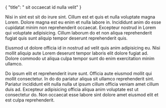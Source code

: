 {
  "title": " sit occaecat id nulla velit"
}

Nisi in sint est sit do irure sint. Cillum est et quis et nulla voluptate magna Lorem. Dolore magna est eu enim et nulla labore in. Incididunt anim do esse cupidatat minim non reprehenderit occaecat. Excepteur nostrud in Lorem qui voluptate adipisicing. Cillum laborum do et non aliqua reprehenderit fugiat quis sunt aliquip tempor deserunt reprehenderit quis.

Eiusmod ut dolore officia id in nostrud ad velit quis anim adipisicing eu. Nisi mollit aliquip aute Lorem deserunt tempor laboris elit dolore fugiat ad. Dolore commodo ut aliqua culpa tempor sunt do enim exercitation minim ullamco.

Do ipsum elit et reprehenderit irure sunt. Officia aute eiusmod mollit qui mollit consectetur. In do do pariatur aliqua sit ullamco reprehenderit sint. Pariatur incididunt elit nulla nulla ut ipsum cillum officia veniam amet cillum duis ad. Excepteur adipisicing officia aliqua anim voluptate est ut consectetur do. Non occaecat esse labore sint dolore amet eiusmod elit et est culpa reprehenderit.